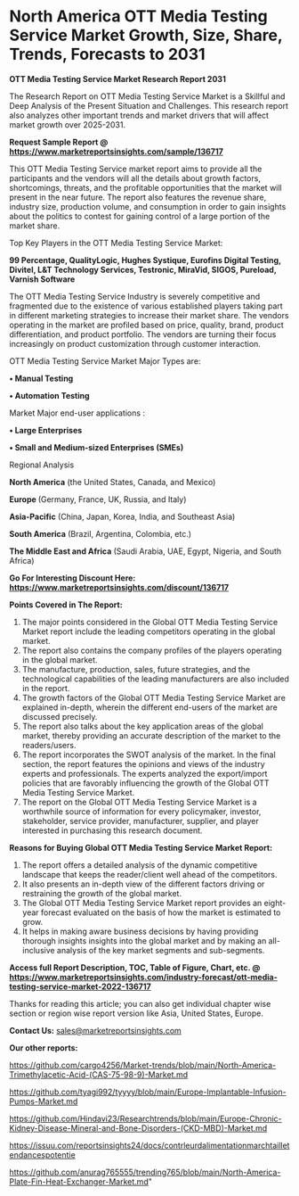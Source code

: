# North America OTT Media Testing Service Market Growth, Size, Share, Trends, Forecasts to 2031

<strong>OTT Media Testing Service Market Research Report 2031</strong>

The Research Report on OTT Media Testing Service Market is a Skillful and Deep Analysis of the Present Situation and Challenges. This research report also analyzes other important trends and market drivers that will affect market growth over 2025-2031.

<strong>Request Sample Report @ <a href=https://www.marketreportsinsights.com/sample/136717>https://www.marketreportsinsights.com/sample/136717</a></strong>

This OTT Media Testing Service market report aims to provide all the participants and the vendors will all the details about growth factors, shortcomings, threats, and the profitable opportunities that the market will present in the near future. The report also features the revenue share, industry size, production volume, and consumption in order to gain insights about the politics to contest for gaining control of a large portion of the market share.

Top Key Players in the OTT Media Testing Service Market:

<strong>99 Percentage, QualityLogic, Hughes Systique, Eurofins Digital Testing, Divitel, L&T Technology Services, Testronic, MiraVid, SIGOS, Pureload, Varnish Software</strong>

The OTT Media Testing Service Industry is severely competitive and fragmented due to the existence of various established players taking part in different marketing strategies to increase their market share. The vendors operating in the market are profiled based on price, quality, brand, product differentiation, and product portfolio. The vendors are turning their focus increasingly on product customization through customer interaction.

OTT Media Testing Service Market Major Types are:

<strong>• Manual Testing

• Automation Testing</strong>

Market Major end-user applications :

<strong>• Large Enterprises

• Small and Medium-sized Enterprises (SMEs)</strong>

Regional Analysis

</u><strong><b>North America</b></strong> (the United States, Canada, and Mexico)

<strong><b>Europe </b></strong>(Germany, France, UK, Russia, and Italy)

<strong><b>Asia-Pacific</b></strong> (China, Japan, Korea, India, and Southeast Asia)

<strong><b>South America</b></strong> (Brazil, Argentina, Colombia, etc.)

<strong><b>The Middle East and Africa</b></strong> (Saudi Arabia, UAE, Egypt, Nigeria, and South Africa)

<strong>Go For Interesting Discount Here: <a href=https://www.marketreportsinsights.com/discount/136717>https://www.marketreportsinsights.com/discount/136717</a></strong>

<strong>Points Covered in The Report:</strong>
<ol>
  <li>The major points considered in the Global OTT Media Testing Service Market report include the leading competitors operating in the global market.</li>
  <li>The report also contains the company profiles of the players operating in the global market.</li>
  <li>The manufacture, production, sales, future strategies, and the technological capabilities of the leading manufacturers are also included in the report.</li>
  <li>The growth factors of the Global OTT Media Testing Service Market are explained in-depth, wherein the different end-users of the market are discussed precisely.</li>
  <li>The report also talks about the key application areas of the global market, thereby providing an accurate description of the market to the readers/users.</li>
  <li>The report incorporates the SWOT analysis of the market. In the final section, the report features the opinions and views of the industry experts and professionals. The experts analyzed the export/import policies that are favorably influencing the growth of the Global OTT Media Testing Service Market.</li>
  <li>The report on the Global OTT Media Testing Service Market is a worthwhile source of information for every policymaker, investor, stakeholder, service provider, manufacturer, supplier, and player interested in purchasing this research document.</li>
</ol>
<strong>Reasons for Buying Global OTT Media Testing Service Market Report:</strong>

<ol>
  <li>The report offers a detailed analysis of the dynamic competitive landscape that keeps the reader/client well ahead of the competitors.</li>
  <li>It also presents an in-depth view of the different factors driving or restraining the growth of the global market.</li>
  <li>The Global OTT Media Testing Service Market report provides an eight-year forecast evaluated on the basis of how the market is estimated to grow.</li>
  <li>It helps in making aware business decisions by having providing thorough insights insights into the global market and by making an all-inclusive analysis of the key market segments and sub-segments.</li>
</ol>
<strong>Access full Report Description, TOC, Table of Figure, Chart, etc. @ <a href=https://www.marketreportsinsights.com/industry-forecast/ott-media-testing-service-market-2022-136717>https://www.marketreportsinsights.com/industry-forecast/ott-media-testing-service-market-2022-136717</a></strong>


Thanks for reading this article; you can also get individual chapter wise section or region wise report version like Asia, United States, Europe.

<strong>Contact Us:</strong>
sales@marketreportsinsights.com

<strong>Our other reports:</strong>

<a href=https://github.com/cargo4256/Market-trends/blob/main/North-America-Trimethylacetic-Acid-(CAS-75-98-9)-Market.md>https://github.com/cargo4256/Market-trends/blob/main/North-America-Trimethylacetic-Acid-(CAS-75-98-9)-Market.md</a>

<a href=https://github.com/tyagi992/tyyyy/blob/main/Europe-Implantable-Infusion-Pumps-Market.md>https://github.com/tyagi992/tyyyy/blob/main/Europe-Implantable-Infusion-Pumps-Market.md</a>

<a href=https://github.com/Hindavi23/Researchtrends/blob/main/Europe-Chronic-Kidney-Disease-Mineral-and-Bone-Disorders-(CKD-MBD)-Market.md>https://github.com/Hindavi23/Researchtrends/blob/main/Europe-Chronic-Kidney-Disease-Mineral-and-Bone-Disorders-(CKD-MBD)-Market.md</a>

<a href=https://issuu.com/reportsinsights24/docs/contrleurdalimentationmarchtailletendancespotentie>https://issuu.com/reportsinsights24/docs/contrleurdalimentationmarchtailletendancespotentie</a>

<a href=https://github.com/anurag765555/trending765/blob/main/North-America-Plate-Fin-Heat-Exchanger-Market.md>https://github.com/anurag765555/trending765/blob/main/North-America-Plate-Fin-Heat-Exchanger-Market.md</a>"
